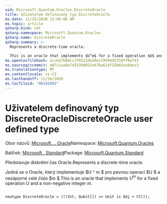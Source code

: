 ```yaml
---
uid: Microsoft.Quantum.Oracles.DiscreteOracle
title: Uživatelem definovaný typ DiscreteOracle
ms.date: 11/25/2020 12:00:00 AM
ms.topic: article
qsharp.kind: udt
qsharp.namespace: Microsoft.Quantum.Oracles
qsharp.name: DiscreteOracle
qsharp.summary: >-
  Represents a discrete-time oracle.

  This is an oracle that implements $U^m$ for a fixed operation $U$ and a non-negative integer $m$.
ms.openlocfilehash: accbd7b88cc2f6522da20ec1959492310ff0e743
ms.sourcegitcommit: a87c1aa8e7453360025e47ba614f25b02ea84ec3
ms.translationtype: MT
ms.contentlocale: cs-CZ
ms.lasthandoff: 11/26/2020
ms.locfileid: "96193892"
---
```

# <a name="discreteoracle-user-defined-type"></a><span data-ttu-id="6ca99-102">Uživatelem definovaný typ DiscreteOracle</span><span class="sxs-lookup"><span data-stu-id="6ca99-102">DiscreteOracle user defined type</span></span>

<span data-ttu-id="6ca99-103">Obor názvů: [Microsoft.... Oracle](xref:Microsoft.Quantum.Oracles)</span><span class="sxs-lookup"><span data-stu-id="6ca99-103">Namespace: [Microsoft.Quantum.Oracles](xref:Microsoft.Quantum.Oracles)</span></span>

<span data-ttu-id="6ca99-104">Balíček: [Microsoft.. Standard](https://nuget.org/packages/Microsoft.Quantum.Standard)</span><span class="sxs-lookup"><span data-stu-id="6ca99-104">Package: [Microsoft.Quantum.Standard](https://nuget.org/packages/Microsoft.Quantum.Standard)</span></span>


<span data-ttu-id="6ca99-105">Představuje diskrétní čas Oracle.</span><span class="sxs-lookup"><span data-stu-id="6ca99-105">Represents a discrete-time oracle.</span></span>

<span data-ttu-id="6ca99-106">Jedná se o Oracle, který implementuje $U ^ m $ pro pevnou operaci $U $ a nezáporné celé číslo $m $.</span><span class="sxs-lookup"><span data-stu-id="6ca99-106">This is an oracle that implements $U^m$ for a fixed operation $U$ and a non-negative integer $m$.</span></span>

```qsharp

newtype DiscreteOracle = (((Int, Qubit[]) => Unit is Adj + Ctl));
```

